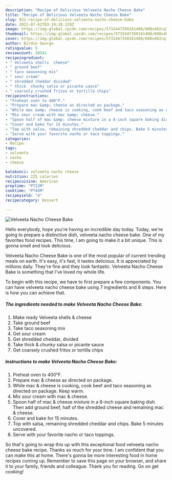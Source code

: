 ```yaml
---
description: "Recipe of Delicious Velveeta Nacho Cheese Bake"
title: "Recipe of Delicious Velveeta Nacho Cheese Bake"
slug: 922-recipe-of-delicious-velveeta-nacho-cheese-bake
date: 2022-07-01T03:19:28.228Z
image: https://img-global.cpcdn.com/recipes/5732447350161408/680x482cq70/velveeta-nacho-cheese-bake-recipe-main-photo.jpg
thumbnail: https://img-global.cpcdn.com/recipes/5732447350161408/680x482cq70/velveeta-nacho-cheese-bake-recipe-main-photo.jpg
cover: https://img-global.cpcdn.com/recipes/5732447350161408/680x482cq70/velveeta-nacho-cheese-bake-recipe-main-photo.jpg
author: Birdie George
ratingvalue: 5
reviewcount: 28541
recipeingredient:
- " Velveeta shells  cheese"
- " ground beef"
- " taco seasoning mix"
- " sour cream"
- " shredded cheddar divided"
- " thick  chunky salsa or picante sauce"
- " coarsely crushed fritos or tortilla chips"
recipeinstructions:
- "Preheat oven to 400°F."
- "Prepare mac &amp; cheese as directed on package."
- "While mac &amp; cheese is cooking, cook beef and taco seasoning as directed on package. Keep warm."
- "Mix sour cream with mac &amp; cheese."
- "Spoon half of mac &amp; cheese mixture in a 8-inch square baking dish. Then add ground beef, half of the shredded cheese and remaining mac &amp; cheese."
- "Cover and bake for 15 minutes."
- "Top with salsa, remaining shredded cheddar and chips. Bake 5 minutes uncovered."
- "Serve with your favorite nacho or taco toppings."
categories:
- Recipe
tags:
- velveeta
- nacho
- cheese

katakunci: velveeta nacho cheese 
nutrition: 225 calories
recipecuisine: American
preptime: "PT22M"
cooktime: "PT45M"
recipeyield: "4"
recipecategory: Dessert

---
```



![Velveeta Nacho Cheese Bake](https://img-global.cpcdn.com/recipes/5732447350161408/680x482cq70/velveeta-nacho-cheese-bake-recipe-main-photo.jpg)

Hello everybody, hope you're having an incredible day today. Today, we're going to prepare a distinctive dish, velveeta nacho cheese bake. One of my favorites food recipes. This time, I am going to make it a bit unique. This is gonna smell and look delicious.

Velveeta Nacho Cheese Bake is one of the most popular of current trending meals on earth. It's easy, it's fast, it tastes delicious. It is appreciated by millions daily. They're fine and they look fantastic. Velveeta Nacho Cheese Bake is something that I've loved my whole life.




To begin with this recipe, we have to first prepare a few components. You can have velveeta nacho cheese bake using 7 ingredients and 8 steps. Here is how you can achieve that.

<!--inarticleads1-->

##### The ingredients needed to make Velveeta Nacho Cheese Bake:

1. Make ready  Velveeta shells &amp; cheese
1. Take  ground beef
1. Take  taco seasoning mix
1. Get  sour cream
1. Get  shredded cheddar, divided
1. Take  thick &amp; chunky salsa or picante sauce
1. Get  coarsely crushed fritos or tortilla chips




<!--inarticleads2-->

##### Instructions to make Velveeta Nacho Cheese Bake:

1. Preheat oven to 400°F.
1. Prepare mac &amp; cheese as directed on package.
1. While mac &amp; cheese is cooking, cook beef and taco seasoning as directed on package. Keep warm.
1. Mix sour cream with mac &amp; cheese.
1. Spoon half of mac &amp; cheese mixture in a 8-inch square baking dish. Then add ground beef, half of the shredded cheese and remaining mac &amp; cheese.
1. Cover and bake for 15 minutes.
1. Top with salsa, remaining shredded cheddar and chips. Bake 5 minutes uncovered.
1. Serve with your favorite nacho or taco toppings.




So that's going to wrap this up with this exceptional food velveeta nacho cheese bake recipe. Thanks so much for your time. I am confident that you can make this at home. There's gonna be more interesting food in home recipes coming up. Remember to save this page on your browser, and share it to your family, friends and colleague. Thank you for reading. Go on get cooking!
